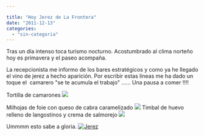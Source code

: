 ```yaml
---

title: "Hoy Jerez de La Frontera"
date: "2011-12-13"
categories: 
  - "sin-categoria"
---
```


Tras un día intenso toca turismo nocturno. Acostumbrado al clima norteño hoy es primavera y el paseo acompaña.

La recepcionista me informo de los bares estratégicos y como ya he llegado el vino de jerez a hecho aparición. Por escribir estas lineas me ha dado un toque el  camarero "se te acumula el trabajo" ...... Una pausa a comer !!!!

Tortilla de camarones ![](images/6506734649_571074cab3_z.jpg)

Milhojas de foie con queso de cabra caramelizado ![](images/6506887297_4a334608b7_z.jpg) Timbal de huevo relleno de langostinos y crema de salmorejo ![](images/6506743453_87fb3cd314_z.jpg)

Ummmm esto sabe a gloria. [![Jerez](images/6510209017_a2e96df2d6_z.jpg)](https://www.flickr.com/photos/12949201@N08/6510209017/ "Jerez por sicotico, en Flickr")
